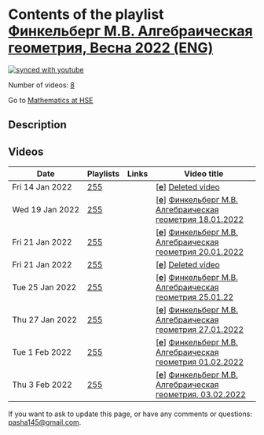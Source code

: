 # Contents of the playlist [Финкельберг М.В. Алгебраическая геометрия, Весна 2022 (ENG)](https://www.youtube.com/playlist?list=PLq3E5oubNNoCHSJ65rH3cju6BSR44iURV)

[![synced with youtube](https://img.shields.io/github/last-commit/mathphysschool/mathphysschool.github.io/autoupdate1?label=synced%20with%20youtube)](https://github.com/mathphysschool/mathphysschool.github.io/commits/autoupdate1)

Number of videos: [8](#videos)

Go to [Mathematics at HSE](../README.md)

## Description



## Videos

|Date|Playlists|Links|Video title|
|---|---|---|---|
| Fri&nbsp;14&nbsp;Jan&nbsp;2022 | [255](../playlists/255 "Финкельберг М.В. Алгебраическая геометрия, Весна 2022 (ENG)") |  | [[**e**](https://studio.youtube.com/video/o1b-o9JFSEI/edit "Edit")] [Deleted video](https://www.youtube.com/watch?v=o1b-o9JFSEI&list=PLq3E5oubNNoCHSJ65rH3cju6BSR44iURV "This video is unavailable.") |
| Wed&nbsp;19&nbsp;Jan&nbsp;2022 | [255](../playlists/255 "Финкельберг М.В. Алгебраическая геометрия, Весна 2022 (ENG)") |  | [[**e**](https://studio.youtube.com/video/1ct4cyY3nF0/edit "Edit")] [Финкельберг М.В. Алгебраическая геометрия 18.01.2022](https://www.youtube.com/watch?v=1ct4cyY3nF0&list=PLq3E5oubNNoCHSJ65rH3cju6BSR44iURV) |
| Fri&nbsp;21&nbsp;Jan&nbsp;2022 | [255](../playlists/255 "Финкельберг М.В. Алгебраическая геометрия, Весна 2022 (ENG)") |  | [[**e**](https://studio.youtube.com/video/aLdlHYCYaFI/edit "Edit")] [Финкельберг М.В. Алгебраическая геометрия 20.01.2022](https://www.youtube.com/watch?v=aLdlHYCYaFI&list=PLq3E5oubNNoCHSJ65rH3cju6BSR44iURV) |
| Fri&nbsp;21&nbsp;Jan&nbsp;2022 | [255](../playlists/255 "Финкельберг М.В. Алгебраическая геометрия, Весна 2022 (ENG)") |  | [[**e**](https://studio.youtube.com/video/aHVDs67G0kY/edit "Edit")] [Deleted video](https://www.youtube.com/watch?v=aHVDs67G0kY&list=PLq3E5oubNNoCHSJ65rH3cju6BSR44iURV "This video is unavailable.") |
| Tue&nbsp;25&nbsp;Jan&nbsp;2022 | [255](../playlists/255 "Финкельберг М.В. Алгебраическая геометрия, Весна 2022 (ENG)") |  | [[**e**](https://studio.youtube.com/video/XFH28VtTaqw/edit "Edit")] [Финкельберг М.В. Алгебраическая геометрия 25.01.22](https://www.youtube.com/watch?v=XFH28VtTaqw&list=PLq3E5oubNNoCHSJ65rH3cju6BSR44iURV) |
| Thu&nbsp;27&nbsp;Jan&nbsp;2022 | [255](../playlists/255 "Финкельберг М.В. Алгебраическая геометрия, Весна 2022 (ENG)") |  | [[**e**](https://studio.youtube.com/video/qB1YRMxxh-g/edit "Edit")] [Финкельберг М.В. Алгебраическая геометрия 27.01.2022](https://www.youtube.com/watch?v=qB1YRMxxh-g&list=PLq3E5oubNNoCHSJ65rH3cju6BSR44iURV) |
| Tue&nbsp;1&nbsp;Feb&nbsp;2022 | [255](../playlists/255 "Финкельберг М.В. Алгебраическая геометрия, Весна 2022 (ENG)") |  | [[**e**](https://studio.youtube.com/video/QnwClQJLUGc/edit "Edit")] [Финкельберг М.В. Алгебраическая геометрия 01.02.2022](https://www.youtube.com/watch?v=QnwClQJLUGc&list=PLq3E5oubNNoCHSJ65rH3cju6BSR44iURV) |
| Thu&nbsp;3&nbsp;Feb&nbsp;2022 | [255](../playlists/255 "Финкельберг М.В. Алгебраическая геометрия, Весна 2022 (ENG)") |  | [[**e**](https://studio.youtube.com/video/Ki0KySw7I6I/edit "Edit")] [Финкельберг М.В. Алгебраическая геометрия, 03.02.2022](https://www.youtube.com/watch?v=Ki0KySw7I6I&list=PLq3E5oubNNoCHSJ65rH3cju6BSR44iURV) |


 If you want to ask to update this page, or have any comments or questions: <pasha145@gmail.com>.